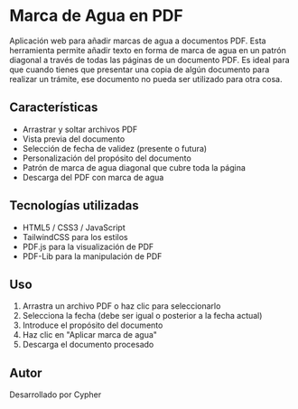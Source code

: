 # Marca de Agua en PDF

Aplicación web para añadir marcas de agua a documentos PDF. Esta herramienta permite añadir texto en forma de marca de agua en un patrón diagonal a través de todas las páginas de un documento PDF. Es ideal para que cuando tienes que presentar una copia de algún documento para realizar un trámite, ese documento no pueda ser utilizado para otra cosa.

## Características

- Arrastrar y soltar archivos PDF
- Vista previa del documento
- Selección de fecha de validez (presente o futura)
- Personalización del propósito del documento
- Patrón de marca de agua diagonal que cubre toda la página
- Descarga del PDF con marca de agua

## Tecnologías utilizadas

- HTML5 / CSS3 / JavaScript
- TailwindCSS para los estilos
- PDF.js para la visualización de PDF
- PDF-Lib para la manipulación de PDF

## Uso

1. Arrastra un archivo PDF o haz clic para seleccionarlo
2. Selecciona la fecha (debe ser igual o posterior a la fecha actual)
3. Introduce el propósito del documento
4. Haz clic en "Aplicar marca de agua"
5. Descarga el documento procesado

## Autor

Desarrollado por Cypher 
